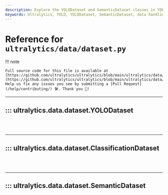 ```yaml
---
description: Explore the YOLODataset and SemanticDataset classes in YOLO data. Learn how to efficiently handle and manipulate your data with Ultralytics.
keywords: Ultralytics, YOLO, YOLODataset, SemanticDataset, data handling, data manipulation
---
```


# Reference for `ultralytics/data/dataset.py`

!!! note

    Full source code for this file is available at [https://github.com/ultralytics/ultralytics/blob/main/ultralytics/data/dataset.py](https://github.com/ultralytics/ultralytics/blob/main/ultralytics/data/dataset.py). Help us fix any issues you see by submitting a [Pull Request](/help/contributing/) 🛠️. Thank you 🙏!

---
## ::: ultralytics.data.dataset.YOLODataset
<br><br>

---
## ::: ultralytics.data.dataset.ClassificationDataset
<br><br>

---
## ::: ultralytics.data.dataset.SemanticDataset
<br><br>
